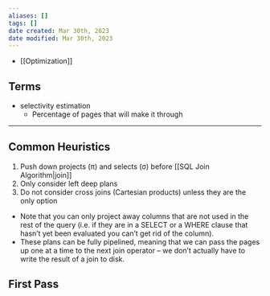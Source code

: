```yaml
---
aliases: []
tags: []
date created: Mar 30th, 2023
date modified: Mar 30th, 2023
---
```

- [[Optimization]]

## Terms
- selectivity estimation
	- Percentage of pages that will make it through

___

## Common Heuristics
1. Push down projects (π) and selects (σ) before [[SQL Join Algorithm|join]]
2. Only consider left deep plans 
3. Do not consider cross joins (Cartesian products) unless they are the only option

- Note that you can only project away columns that are not used in the rest of the query (i.e. if they are in a SELECT or a WHERE clause that hasn’t yet been evaluated you can’t get rid of the column).
- These plans can be fully pipelined, meaning that we can pass the pages up one at a time to the next join operator – we don’t actually have to write the result of a join to disk.

## First Pass